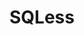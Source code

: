 # SQLess



<!-- Improving the performance of a Language Model (LLM) for text-to-SQL tasks, especially when dealing with complex database schemas or poor-quality user queries, involves a mix of techniques from Natural Language Processing (NLP) and Information Retrieval (IR). Here are several strategies that can help enhance SQL query generation based on the schema and better capture the correct table and column names referred to in the user's question: -->
<!-- 
1. Schema-Aware Preprocessing
Entity Recognition and Linking: Implement a Named Entity Recognition (NER) system to identify potential table and column names within the user's question. Then, use entity linking to map these recognized entities to the actual tables and columns in the database schema.
Alias Mapping: Develop a mapping of common aliases or synonyms for table and column names. For instance, if users often refer to a "customer ID" as "user ID," this mapping can help the model understand the reference.
2. Schema-Guided Parsing
Query Templates: Use predefined query templates that cover common query patterns. The model can then fill in the specifics based on the user's question and the identified entities.
Semantic Parsing: Implement a semantic parsing approach where the model is trained to understand the structure of SQL queries in the context of the database schema. This can involve training the model on a dataset that includes the schema alongside the queries.
3. Augmented Data for Model Training
Augmented Training Data: Enhance your training dataset with augmented examples that include a wide range of phrasings, synonyms for table/column names, and examples of complex queries. This can help the model learn to handle a variety of user inputs.
Schema-Specific Training: If feasible, fine-tune the LLM on examples that are specifically designed for your database schema. This can help the model learn the relationships between tables and fields in the context of actual query use cases.
4. Post-Processing and Validation
SQL Validation: Implement a post-processing step where generated SQL queries are validated against the database schema to ensure they are syntactically correct and refer to actual tables and columns.
Feedback Loop: Create a user feedback mechanism where incorrect queries can be reported and analyzed. Use these insights to continually improve the preprocessing, model training, and post-processing steps.
5. Using Advanced Techniques
Interactive Query Building: Consider implementing an interactive query building feature where the model asks follow-up questions to clarify ambiguities or gather additional information needed to generate the correct query.
Use of Knowledge Graphs: Construct a knowledge graph that represents the database schema, including tables, columns, and their relationships. This can be used to improve entity linking and to guide the model in generating more accurate queries based on the user's intent and the structure of the database.
6. Information Retrieval Techniques
Document Retrieval for Context: Use IR techniques to retrieve relevant documentation or examples based on the user's query and the schema. This can help provide context to the LLM, improving its ability to generate accurate SQL queries.
Ranking and Relevance Models: Implement ranking models to prioritize which tables and columns are most relevant to the user's query, especially in cases where the database schema is complex and contains many tables.
Combining these strategies can significantly improve the quality of generated SQL queries, especially in handling complex schemas and ensuring that the right tables and columns are referenced in response to user queries. Continuous monitoring and iterative improvement based on real-world usage will further enhance the system's accuracy and reliability. -->